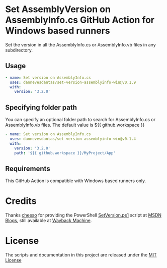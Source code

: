 # Set AssemblyVersion on AssemblyInfo.cs GitHub Action for Windows based runners
Set the version in all the AssemblyInfo.cs or AssemblyInfo.vb files in any subdirectory.

## Usage

```yml
- name: Set version on AssemblyInfo.cs
  uses: dannevesdantas/set-version-assemblyinfo-win@v0.1.9
  with:
    version: '3.2.0'
```

## Specifying folder path
You can specify an optional folder path to search for AssemblyInfo.cs or AssemblyInfo.vb files. The default value is ${{ github.workspace }}

```yml
- name: Set version on AssemblyInfo.cs
  uses: dannevesdantas/set-version-assemblyinfo-win@v0.1.4
  with:
    version: '3.2.0'
    path: '${{ github.workspace }}/MyProject/App'
```

## Requirements
This GitHub Action is compatible with Windows based runners only.

# Credits

Thanks [cheeso](http://social.msdn.microsoft.com/profile/cheeso/) for providing the PowerShell [SetVersion.ps1](https://web.archive.org/web/20151112002214/http://blogs.msdn.com/cfs-file.ashx/__key/communityserver-components-postattachments/00-08-41-04-10/SetVersion.ps1) script at [MSDN Blogs](http://blogs.msdn.com/b/dotnetinterop/archive/2008/04/21/powershell-script-to-batch-update-assemblyinfo-cs-with-new-version.aspx), still available at [Wayback Machine](https://web.archive.org/web/20151112002214/http://blogs.msdn.com/b/dotnetinterop/archive/2008/04/21/powershell-script-to-batch-update-assemblyinfo-cs-with-new-version.aspx).

# License

The scripts and documentation in this project are released under the [MIT License](LICENSE)

